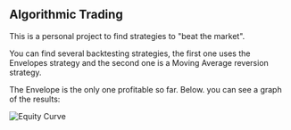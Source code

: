 ## Algorithmic Trading

This is a personal project to find strategies to "beat the market".

You can find several backtesting strategies, the first one uses the Envelopes strategy and the second one is a Moving Average reversion strategy.

The Envelope is the only one profitable so far. Below. you can see a graph of the results:

![Equity Curve](Equity_Curve_Envelopes_Strategy.jpg)